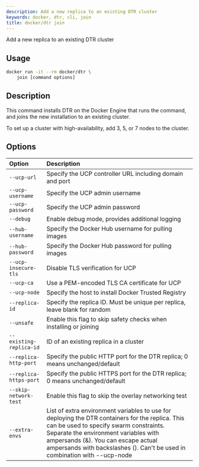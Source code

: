 ```yaml
---
description: Add a new replica to an existing DTR cluster
keywords: docker, dtr, cli, join
title: docker/dtr join
---
```

Add a new replica to an existing DTR cluster

## Usage

```bash
docker run -it --rm docker/dtr \
    join [command options]
```

## Description

This command installs DTR on the Docker Engine that runs the command, and joins the new installation to an existing cluster.

To set up a cluster with high-availability, add 3, 5, or 7 nodes to the cluster.

## Options

| Option                  | Description                                                                                                                                                                                                                                                                                              |
|:----------------------- |:-------------------------------------------------------------------------------------------------------------------------------------------------------------------------------------------------------------------------------------------------------------------------------------------------------- |
| `--ucp-url`             | Specify the UCP controller URL including domain and port                                                                                                                                                                                                                                                 |
| `--ucp-username`        | Specify the UCP admin username                                                                                                                                                                                                                                                                           |
| `--ucp-password`        | Specify the UCP admin password                                                                                                                                                                                                                                                                           |
| `--debug`               | Enable debug mode, provides additional logging                                                                                                                                                                                                                                                           |
| `--hub-username`        | Specify the Docker Hub username for pulling images                                                                                                                                                                                                                                                       |
| `--hub-password`        | Specify the Docker Hub password for pulling images                                                                                                                                                                                                                                                       |
| `--ucp-insecure-tls`    | Disable TLS verification for UCP                                                                                                                                                                                                                                                                         |
| `--ucp-ca`              | Use a PEM-encoded TLS CA certificate for UCP                                                                                                                                                                                                                                                             |
| `--ucp-node`            | Specify the host to install Docker Trusted Registry                                                                                                                                                                                                                                                      |
| `--replica-id`          | Specify the replica ID. Must be unique per replica, leave blank for random                                                                                                                                                                                                                               |
| `--unsafe`              | Enable this flag to skip safety checks when installing or joining                                                                                                                                                                                                                                        |
| `--existing-replica-id` | ID of an existing replica in a cluster                                                                                                                                                                                                                                                                   |
| `--replica-http-port`   | Specify the public HTTP port for the DTR replica; 0 means unchanged/default                                                                                                                                                                                                                              |
| `--replica-https-port`  | Specify the public HTTPS port for the DTR replica; 0 means unchanged/default                                                                                                                                                                                                                             |
| `--skip-network-test`   | Enable this flag to skip the overlay networking test                                                                                                                                                                                                                                                     |
| `--extra-envs`          | List of extra environment variables to use for deploying the DTR containers for the replica. This can be used to specify swarm constraints. Separate the environment variables with ampersands (&). You can escape actual ampersands with backslashes (\). Can't be used in combination with --ucp-node |